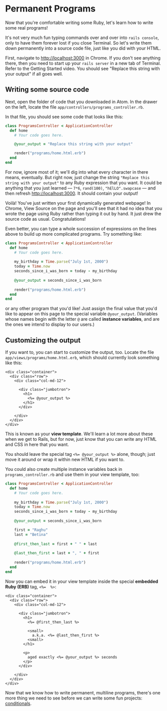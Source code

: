 # Permanent Programs

Now that you're comfortable writing some Ruby, let's learn how to write some real programs!

It's not very much fun typing commands over and over into `rails console`, only to have them forever lost if you close Terminal. So let's write them down permanently into a source code file, just like you did with your HTML.

First, navigate to [http://localhost:3000](http://localhost:3000) in Chrome. If you don't see anything there, then you need to start up your `rails server` in a new tab of Terminal. Refer to the Getting Started video. You should see "Replace this string with your output" if all goes well.

## Writing some source code

Next, open the folder of code that you downloaded in Atom. In the drawer on the left, locate the file `app/controllers/programs_controller.rb`.

In that file, you should see some code that looks like this:

```ruby
class ProgramsController < ApplicationController
  def home
    # Your code goes here.

    @your_output = "Replace this string with your output"

    render("programs/home.html.erb")
  end
end
```

For now, ignore most of it; we'll dig into what every character in there means, eventually. But right now, just change the string `"Replace this string with your output"` to any Ruby expression that you want. It could be anything that you just learned — `7*6`, `rand(100)`, `"hElLO".swapcase` — and then refresh [http://localhost:3000](http://localhost:3000). It should contain your output!

Voilà! You've just written your first dynamically generated webpage! In Chrome, View Source on the page and you'll see that it had no idea that you wrote the page using Ruby rather than typing it out by hand. It just drew the source code as usual. Congratulations!

Even better, you can type a whole succession of expressions on the lines above to build up more complicated programs. Try something like:

```ruby
class ProgramsController < ApplicationController
  def home
    # Your code goes here.
    
    my_birthday = Time.parse("July 1st, 2000")
    today = Time.now
    seconds_since_i_was_born = today - my_birthday
    
    @your_output = seconds_since_i_was_born
    
    render("programs/home.html.erb")
  end
end
```

or any other program that you'd like! Just assign the final value that you'd like to appear on this page to the special variable `@your_output`. (Variables whose names begin with the letter `@` are called **instance variables**, and are the ones we intend to display to our users.)

## Customizing the output

If you want to, you can start to customize the output, too. Locate the file `app/views/programs/home.html.erb`, which should currently look something like this:

```erb
<div class="container">
  <div class="row">
    <div class="col-md-12">

      <div class="jumbotron">
        <h1>
          <%= @your_output %>
        </h1>
      </div>

    </div>
  </div>
</div>
```

This is known as your **view template**. We'll learn a lot more about these when we get to Rails, but for now, just know that you can write any HTML and CSS in here that you want.

You should leave the special tag `<%= @your_output %>` alone, though; just move it around or wrap it within new HTML if you want to.

You could also create multiple instance variables back in `programs_controller.rb` and use them in your view template, too:

```ruby
class ProgramsController < ApplicationController
  def home
    # Your code goes here.
    
    my_birthday = Time.parse("July 1st, 2000")
    today = Time.now
    seconds_since_i_was_born = today - my_birthday
    
    @your_output = seconds_since_i_was_born

    first = "Raghu"
    last = "Betina"
    
    @first_then_last = first + " " + last
    
    @last_then_first = last + ", " + first
    
    render("programs/home.html.erb")
  end
end
```

Now you can embed it in your view template inside the special **embedded Ruby (ERB)** tag, `<%=  %>`:

```erb
<div class="container">
  <div class="row">
    <div class="col-md-12">

      <div class="jumbotron">
        <h1>
          <%= @first_then_last %>
          
          <small>
            a.k.a. <%= @last_then_first %>
          <small>
        </h1>
        
        <p>
          aged exactly <%= @your_output %> seconds
        </p>
      </div>

    </div>
  </div>
</div>
```

Now that we know how to write permanent, multiline programs, there's one more thing we need to see before we can write some fun projects: [conditionals](conditionals.md).